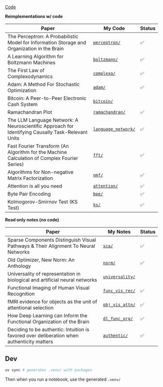 [Code](https://github.com/xnought/paper-implement/tree/main)

**Reimplementations w/ code**

| Paper                                                                                             | My Code                                    | Status |
| ------------------------------------------------------------------------------------------------- | ------------------------------------------ | ------ |
| The Perceptron: A Probabilistic Model for Information Storage and Organization in the Brain       | [`perceptron/`](./perceptron/)             | ✅     |
| A Learning Algorithm for Boltzmann Machines                                                       | [`boltzmann/`](./boltzmann/)               | ✅     |
| The First Law of Complexodynamics                                                                 | [`complexo/`](./complexo/)                 | ✅     |
| Adam: A Method For Stochastic Optimization                                                        | [`adam/`](./adam/)                         | ✅     |
| Bitcoin: A Peer-to-Peer Electronic Cash System                                                    | [`bitcoin/`](./bitcoin/)                   |        |
| Ramachandran Plot                                                                                 | [`ramachandran/`](./ramachandran/)         | ✅     |
| The LLM Language Network: A Neuroscientific Approach for Identifying Causally Task-Relevant Units | [`language_network/`](./language_network/) | ✅     |
| Fast Fourier Transform (An Algorithm for the Machine Calculation of Complex Fourier Series)       | [`fft/`](./fft/)                           | ✅     |
| Algorithms for Non-negative Matrix Factorization                                                  | [`nmf/`](./nmf/)                           | ✅     |
| Attention is all you need                                                                         | [`attention/`](./attention/)               | ✅     |
| Byte Pair Encoding                                                                                | [`bpe/`](./bpe/)                           | ✅     |
| Kolmogorov-Smirnov Test (KS Test)                                                                 | [`ks/`](./ks/)                             | ✅     |

**Read only notes (no code)**

| Paper                                                                                      | My Notes                           | Status |
| ------------------------------------------------------------------------------------------ | ---------------------------------- | ------ |
| Sparse Components Distinguish Visual Pathways & Their Alignment To Neural Networks         | [`sca/`](./sca/)                   | ✅     |
| Old Optimizer, New Norm: An Anthology                                                      | [`norm/`](./norm/)                 | ✅     |
| Universality of representation in biological and artificial neural networks                | [`universality/`](./universality/) |        |
| Functional Imaging of Human Visual Recognition                                             | [`func_vis_rec/`](./func_vis_rec/) | ✅     |
| fMRI evidence for objects as the unit of attentional selection                             | [`obj_vis_attn/`](./obj_vis_attn/) | ✅     |
| How Deep Learning can Inform the Functional Organization of the Brain                      | [`dl_func_org/`](./dl_func_org/)   | ✅     |
| Deciding to be authentic: Intuition is favored over deliberation when authenticity matters | [`authentic/`](./authentic/)       | ✅     |

## Dev

```bash
uv sync # generates .venv/ with packages
```

Then when you run a notebook, use the generated `.venv/`
